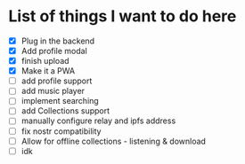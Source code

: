 # List of things I want to do here
- [x] Plug in the backend
- [x] Add profile modal
- [x] finish upload
- [x] Make it a PWA
- [ ] add profile support
- [ ] add music player
- [ ] implement searching
- [ ] add Collections support
- [ ] manually configure relay and ipfs address
- [ ] fix nostr compatibility
- [ ] Allow for offline collections - listening & download
- [ ] idk
